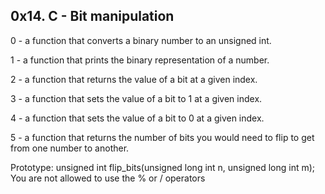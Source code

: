 ## 0x14. C - Bit manipulation

0 - a function that converts a binary number to an unsigned int.

1 - a function that prints the binary representation of a number.

2 - a function that returns the value of a bit at a given index.

3 - a function that sets the value of a bit to 1 at a given index.

4 - a function that sets the value of a bit to 0 at a given index.

5 - a function that returns the number of bits you would need to flip to get from one number to another.

Prototype: unsigned int flip_bits(unsigned long int n, unsigned long int m);
You are not allowed to use the % or / operators
